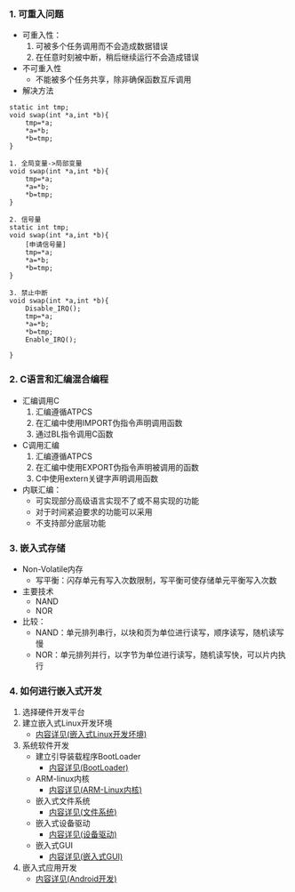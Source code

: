 ### 1. 可重入问题

* 可重入性：
  1. 可被多个任务调用而不会造成数据错误
  2. 在任意时刻被中断，稍后继续运行不会造成错误
* 不可重入性
  * 不能被多个任务共享，除非确保函数互斥调用
* 解决方法

```
static int tmp;
void swap(int *a,int *b){  
    tmp=*a;
    *a=*b;
    *b=tmp;
}
```

```
1. 全局变量->局部变量
void swap(int *a,int *b){
    tmp=*a;
    *a=*b;
    *b=tmp;
}
```

```
2. 信号量
static int tmp;
void swap(int *a,int *b){  
    [申请信号量]
    tmp=*a;
    *a=*b;
    *b=tmp;
}
```

```
3. 禁止中断
void swap(int *a,int *b){
    Disable_IRQ();
    tmp=*a;
    *a=*b;
    *b=tmp;
    Enable_IRQ();
  
}
```

### 2. C语言和汇编混合编程

* 汇编调用C
  1. 汇编遵循ATPCS
  2. 在汇编中使用IMPORT伪指令声明调用函数
  3. 通过BL指令调用C函数
* C调用汇编
  1. 汇编遵循ATPCS
  2. 在汇编中使用EXPORT伪指令声明被调用的函数
  3. C中使用extern关键字声明调用函数
* 内联汇编：
  * 可实现部分高级语言实现不了或不易实现的功能
  * 对于时间紧迫要求的功能可以采用
  * 不支持部分底层功能

### 3. 嵌入式存储

* Non-Volatile内存
  * 写平衡：闪存单元有写入次数限制，写平衡可使存储单元平衡写入次数
* 主要技术
  * NAND
  * NOR
* 比较：
  * NAND：单元排列串行，以块和页为单位进行读写，顺序读写，随机读写慢
  * NOR：单元排列并行，以字节为单位进行读写，随机读写快，可以片内执行

### 4. 如何进行嵌入式开发

1. 选择硬件开发平台
2. 建立嵌入式Linux开发环境
   * [内容详见(嵌入式Linux开发坏境)](补充内容/嵌入式Linux开发环境.md)
3. 系统软件开发
   * 建立引导装载程序BootLoader
     * [内容详见(BootLoader)](补充内容/BootLoader.md)
   * ARM-linux内核
     * [内容详见(ARM-Linux内核)](补充内容/ARM-Linux内核.md)
   * 嵌入式文件系统
     * [内容详见(文件系统)](补充内容/文件系统.md)
   * 嵌入式设备驱动
     * [内容详见(设备驱动)](补充内容/设备驱动.md)
   * 嵌入式GUI
     * [内容详见(嵌入式GUI)](补充内容/嵌入式GUI.md)
4. 嵌入式应用开发
   * [内容详见(Android开发)](补充内容/Android开发.md)
